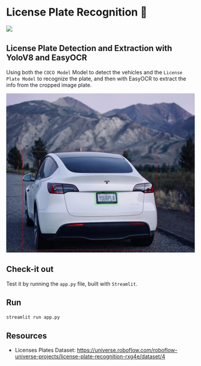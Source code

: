 # License Plate Recognition 🚗

![](./license_detection.gif)

## License Plate Detection and Extraction with YoloV8 and EasyOCR

Using both the `COCO Model` Model to detect the vehicles and the `License Plate Model` to recognize the plate, and then with EasyOCR to extract the info from the cropped image plate.

<img src="./imgs/test_background.jpg" width="600"/>

## Check-it out
Test it by running the `app.py` file, built with `Streamlit`.

## Run
```sh
streamlit run app.py
```

## Resources
- Licenses Plates Dataset: https://universe.roboflow.com/roboflow-universe-projects/license-plate-recognition-rxg4e/dataset/4
